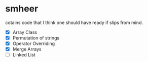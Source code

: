 # smheer
cotains code that I think one should have ready if slips from mind.
- [x] Array Class
- [x] Permutation of strings
- [x] Operator Overriding
- [x] Merge Arrays  
- [ ] Linked List
